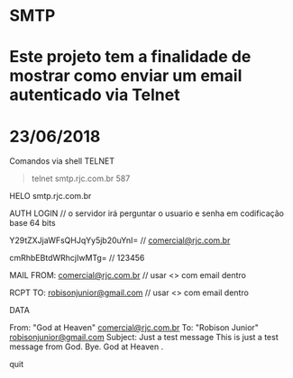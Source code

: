 # SMTP
#
# Este projeto tem a finalidade de mostrar como enviar um email autenticado via Telnet
# 23/06/2018

Comandos via shell TELNET

> telnet smtp.rjc.com.br 587

HELO smtp.rjc.com.br

AUTH LOGIN        // o servidor irá perguntar o usuario e senha em codificação base 64 bits

Y29tZXJjaWFsQHJqYy5jb20uYnI=  // comercial@rjc.com.br

cmRhbEBtdWRhcjIwMTg=          // 123456

MAIL FROM: <comercial@rjc.com.br> // usar <> com email dentro

RCPT TO: <robisonjunior@gmail.com>  // usar <> com email dentro

DATA

From: "God at Heaven" <comercial@rjc.com.br>
To: "Robison Junior" <robisonjunior@gmail.com>
Subject: Just a test message
This is just a test message from God.
Bye.
God at Heaven
.

quit
